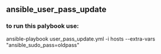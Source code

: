 ## ansible_user_pass_update
### to run this palybook use:

ansible-playbook user_pass_update.yml -i hosts --extra-vars "ansible_sudo_pass=oldpass"
